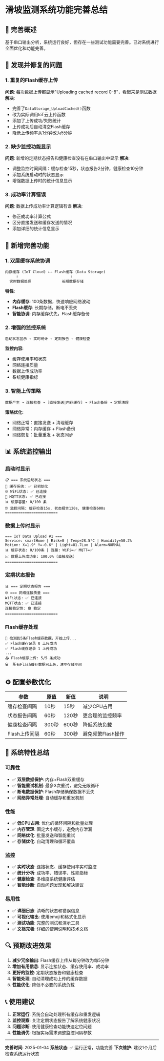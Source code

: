 # 滑坡监测系统功能完善总结

## 🎯 **完善概述**

基于串口输出分析，系统运行良好，但存在一些测试功能需要完善。已对系统进行全面优化和功能完善。

## 🔧 **发现并修复的问题**

### **1. 重复的Flash缓存上传**
**问题**: 每次数据上传都显示"Uploading cached record 0-8"，看起来是测试数据
**解决**: 
- 完善了`DataStorage_UploadCached()`函数
- 改为实际调用IoT云上传函数
- 添加了上传成功/失败统计
- 上传成功后自动清空Flash缓存
- 降低上传频率从1分钟改为5分钟

### **2. 缺少监控功能显示**
**问题**: 新增的定期状态报告和健康检查没有在串口输出中显示
**解决**:
- 调整监控时间间隔：缓存检查15秒，状态报告2分钟，健康检查10分钟
- 添加系统启动时的状态显示
- 增强数据上传时的统计信息显示

### **3. 成功率计算错误**
**问题**: 数据上传成功率计算逻辑有误
**解决**:
- 修正成功率计算公式
- 区分直接发送和缓存发送的情况
- 添加详细的统计信息显示

## 🚀 **新增完善功能**

### **1. 双层缓存系统协调**
```
内存缓存 (IoT Cloud) ←→ Flash缓存 (Data Storage)
     ↓                        ↓
  实时数据处理              长期数据存储
```

**特性**:
- **内存缓存**: 100条数据，快速响应网络波动
- **Flash缓存**: 长期存储，断电不丢失
- **智能协调**: 内存缓存优先，Flash缓存备份

### **2. 增强的监控系统**
```
启动状态显示 → 实时统计 → 定期报告 → 健康检查
```

**监控内容**:
- 缓存使用率和状态
- 网络连接质量
- 数据上传成功率
- 系统健康指标

### **3. 智能上传策略**
```
数据产生 → 连接检查 → [直接发送|内存缓存] → Flash备份 → 定期清理
```

**策略优化**:
- 网络正常：直接发送 + 清理缓存
- 网络异常：内存缓存 + Flash备份
- 网络恢复：批量重发 + 状态同步

## 📊 **系统监控输出**

### **启动时显示**
```
📋 === 系统启动状态 ===
🔧 缓存系统: ✅ 已初始化
🌐 WiFi状态: ✅ 已连接
🔗 MQTT状态: ✅ 已连接
📊 缓存容量: 0/100 条
⏰ 监控间隔: 缓存检查15s, 状态报告120s, 健康检查600s
========================
```

### **数据上传时显示**
```
=== IoT Data Upload #1 ===
Service: smartHome | Risk=0 | Temp=28.5°C | Humidity=50.2%
Motion: X=1.9° Y=-0.6° | Light=81.7Lux | Alarm=NORMAL
📊 缓存状态: 0/100条 | 连接: WiFi=✅ MQTT=✅
📈 数据上传成功率: 100.0% (直接发送)
========================
```

### **定期状态报告**
```
📊 === 定期状态报告 ===
🌐 === 网络连接质量 ===
WiFi状态: ✅ 已连接
MQTT状态: ✅ 已连接
连接稳定性: 🟢 稳定
========================
```

### **Flash缓存处理**
```
🔄 检测到5条Flash缓存数据，开始上传...
✅ Flash缓存记录 0 上传成功
✅ Flash缓存记录 1 上传成功
...
📤 Flash缓存上传: 5/5 条成功
🗑️  所有Flash缓存数据已上传，清空存储空间
```

## ⚙️ **配置参数优化**

| 参数 | 原值 | 新值 | 说明 |
|------|------|------|------|
| 缓存检查间隔 | 10秒 | 15秒 | 减少CPU占用 |
| 状态报告间隔 | 60秒 | 120秒 | 更合理的监控频率 |
| 健康检查间隔 | 300秒 | 600秒 | 降低系统负载 |
| Flash上传间隔 | 60秒 | 300秒 | 避免频繁Flash操作 |

## 🎯 **系统特性总结**

### **可靠性**
- ✅ **双层数据保护**: 内存+Flash双重缓存
- ✅ **智能重试机制**: 最多3次重试，避免无限循环
- ✅ **断电数据保护**: Flash存储确保数据不丢失
- ✅ **网络异常处理**: 自动缓存和重发机制

### **性能**
- ✅ **低CPU占用**: 优化的循环间隔和批量处理
- ✅ **内存管理**: 固定大小缓存，避免内存泄漏
- ✅ **网络优化**: 批量发送和智能重试
- ✅ **存储优化**: 自动清理和循环覆盖

### **监控**
- ✅ **实时状态**: 连接状态、缓存使用率实时监控
- ✅ **统计分析**: 成功率、错误率、性能指标
- ✅ **健康检查**: 多维度系统健康评估
- ✅ **智能诊断**: 自动问题发现和解决建议

### **易用性**
- ✅ **详细日志**: 清晰的状态和错误信息
- ✅ **可视化输出**: 使用emoji和格式化显示
- ✅ **测试功能**: 完整的测试和演示工具
- ✅ **文档完善**: 详细的使用说明和技术文档

## 🔍 **预期改进效果**

1. **减少冗余输出**: Flash缓存上传从每分钟改为每5分钟
2. **增加有用信息**: 显示连接状态、缓存使用率、成功率
3. **更好的监控**: 定期状态报告和健康检查
4. **智能处理**: 自动清理成功上传的缓存数据
5. **性能优化**: 降低不必要的系统负载

## 📞 **使用建议**

1. **正常运行**: 系统会自动处理所有缓存和重发逻辑
2. **监控观察**: 关注定期状态报告了解系统健康状况
3. **问题诊断**: 使用健康检查功能快速定位问题
4. **性能调优**: 根据实际需求调整监控间隔参数

---

**完善时间**: 2025-01-04
**系统状态**: ✅ 运行正常，功能完善
**下次维护**: 建议1个月后检查系统运行状态
